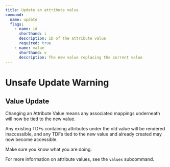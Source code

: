 ```yaml
---
title: Update an attribute value
command:
  name: update
  flags:
    - name: id
      shorthand: i
      description: ID of the attribute value
      required: true
    - name: value
      shorthand: v
      description: The new value replacing the current value
---
```


# Unsafe Update Warning

## Value Update

Changing an Attribute Value means any associated mappings underneath will now be tied to the new value.

Any existing TDFs containing attributes under the old value will be rendered inaccessible, and any TDFs tied to the new value
and already created may now become accessible.

Make sure you know what you are doing.

For more information on attribute values, see the `values` subcommand.
